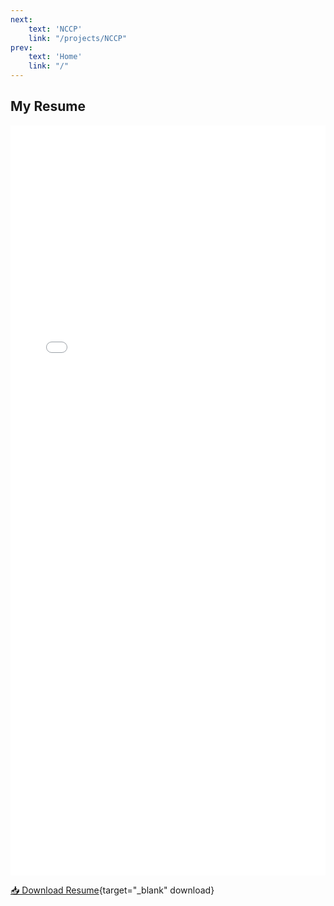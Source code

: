 ```yaml
---
next: 
    text: 'NCCP'
    link: "/projects/NCCP"
prev: 
    text: 'Home'
    link: "/"
---
```


## My Resume

<iframe 
    src="/resume.pdf#zoom=fitH" 
    type="application/pdf" 
    width="100%" 
    height="1200" 
    style="border: none; overflow: hidden;"
></iframe>

[📥 Download Resume](/public/resume.pdf){target="_blank" download}